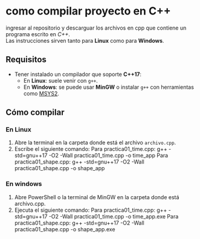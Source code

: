 # como compilar proyecto en C++
ingresar al repositorio y descarguar los archivos en cpp que contiene un programa escrito en *C++*.  
Las instrucciones sirven tanto para **Linux** como para **Windows**.
## Requisitos
- Tener instalado un compilador que soporte **C++17**:
  - En **Linux**: suele venir con `g++`.
  - En **Windows**: se puede usar **MinGW** o instalar `g++` con herramientas como [MSYS2](https://www.msys2.org/).
##  Cómo compilar

### En Linux
1. Abre la terminal en la carpeta donde está el archivo `archivo.cpp`.
2. Escribe el siguiente comando:
Para practica01_time.cpp:
g++ -std=gnu++17 -O2 -Wall practica01_time.cpp -o time_app
Para practica01_shape.cpp:
g++ -std=gnu++17 -O2 -Wall practica01_shape.cpp -o shape_app
### En windows
1. Abre PowerShell o la terminal de MinGW en la carpeta donde está archivo.cpp.
2. Ejecuta el siguiente comando:
Para practica01_time.cpp:
g++ -std=gnu++17 -O2 -Wall practica01_time.cpp -o time_app.exe
Para practica01_shape.cpp:
g++ -std=gnu++17 -O2 -Wall practica01_shape.cpp -o shape_app.exe
